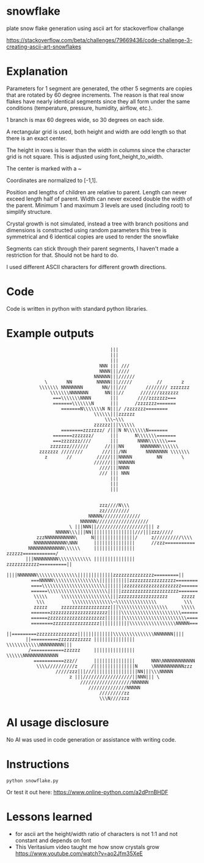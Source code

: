 # snowflake

plate snow flake generation using ascii art for stackoverflow challange

https://stackoverflow.com/beta/challenges/79669436/code-challenge-3-creating-ascii-art-snowflakes


# Explanation

Parameters for 1 segment are generated, the other 5 segments are copies that are rotated by 60 degree increments. The reason is that real snow flakes have nearly identical segments since they all form under the same conditions (temperature, pressure, humidity, airflow, etc.).

1 branch is max 60 degrees wide, so 30 degrees on each side.

A rectangular grid is used, both height and width are odd length so that there is an exact center.

The height in rows is lower than the width in columns since the character grid is not square. This is adjusted using font_height_to_width.

The center is marked with a ~

Coordinates are normalized to [-1,1].

Position and lengths of children are relative to parent. Length can never exceed length half of parent. Width can never exceed double the width of the parent. Minimum 1 and maximum 3 levels are used (including root) to simplify structure.

Crystal growth is not simulated, instead a tree with branch positions and dimensions is constructed using random parameters this tree is symmetrical and 6 identical copies are used to render the snowflake

Segments can stick through their parent segments, I haven't made a restriction for that. Should not be hard to do.

I used different ASCII characters for different growth directions.


# Code

Code is written in python with standard python libraries.

# Example outputs

```
                                      |||
                                      |||
                                      |||
                                  NNN ||| ///
                                  NNNN|||////
                                NNNNNN|||//////
              \       NN         NNNNN|||/////         //       z
            \\\\\\\ NNNNNNNN       NN/|||///       //////// zzzzzzz
                \\\\\\\NNNNNNN      NN|||//      ///////zzzzzzz
                 ===\\\\\\\NNNN       |||       ////zzzzzzz===
                 =======\\\\\\\N      |||      /zzzzzzz=======
                    =======N\\\\\\\N N|||/ /zzzzzzz========
                                \\\\\\|||zzzzzz
                                    \\\~\\\
                                zzzzzz|||\\\\\\
                    ========zzzzzzz/ /|||N N\\\\\\\N=======
                 =======zzzzzzz/      |||      N\\\\\\\=======
                 ===zzzzzzz////       |||       NNNN\\\\\\\===
                zzzzzzz///////      //|||NN      NNNNNNN\\\\\\\
            zzzzzzz ////////       ///|||/NN       NNNNNNNN \\\\\\\
              z       //         /////|||NNNNN         NN       \
                                //////|||NNNNNN
                                  ////|||NNNN
                                  /// ||| NNN
                                      |||
                                      |||
                                      |||


```

```
                                  zzz////N\\\
                                  zz/////////
                              NNNNN//////////////
                           NNNNNN///////////////////
                       \ |||NNN||//////////////////||| z
                  NNNNN\\\|||NN||||||||||||||||///|||zzz/////
           zzzNNNNNNNNNNN\     N|||||||||||||||/     z//////////\\\\
          NNNNNNNNNNNN\NNN      |||||||||||||||      //zzz===========
        NNNNNNNNNNNNN\\\\\\     |||||||||||||||     zzzzzz============/
       |||NNNNNNNNN\\\\\\\\\\\\ ||||||||||||||| zzzzzzzzzzzz==========||
       ||||NNNNNNN\\\\\\\\\\\\\\\|||||||||||||zzzzzzzzzzzzzzz=========||
         ===NNNNN\\\\\\\\\\\\\\\\\|||||||||||zzzzzzzzzzzzzzzzz========
         ====\\\\\\\\\\\\\\\\\\\\\\\|||||||zzzzzzzzzzzzzzzzzzzzz======
         ======\\\\\\\\\\\\\\\\\\\\\\|||||zzzzzzzzzzzzzzzzzzzzz=======
          \\\\\     \\\\\\\\\\\\\\\\\\|||zzzzzzzzzzzzzzzzzz     zzzzz
           \\\          \\\\\\\\\\\\\\\~\\\\\\\\\\\\\\\          \\\
          zzzzz     zzzzzzzzzzzzzzzzzz|||\\\\\\\\\\\\\\\\\\     \\\\\
         =======zzzzzzzzzzzzzzzzzzzzz|||||\\\\\\\\\\\\\\\\\\\\\\======
         ======zzzzzzzzzzzzzzzzzzzzz|||||||\\\\\\\\\\\\\\\\\\\\\\\====
         ========zzzzzzzzzzzzzzzzz|||||||||||\\\\\\\\\\\\\\\\\NNNNN===
       ||=========zzzzzzzzzzzzzzz|||||||||||||\\\\\\\\\\\\\\\NNNNNNN||||
       ||==========zzzzzzzzzzzz ||||||||||||||| \\\\\\\\\\\\NNNNNNNNN|||
        /============zzzzzz     |||||||||||||||     \\\\\\NNNNNNNNNNNNN
          ===========zzz//      |||||||||||||||      NNN\NNNNNNNNNNNN
           \\\\//////////z     /|||||||||||||||N     \NNNNNNNNNNNzzz
                  /////zzz|||///||||||||||||||||NN|||\\\NNNNN
                       z |||//////////////////||NNN||| \
                           ///////////////////NNNNNN
                              //////////////NNNNN
                                  /////////zz
                                  \\\N////zzz

```

# AI usage disclosure
No AI was used in code generation or assistance with writing code.

# Instructions

```
python snowflake.py
```
Or test it out here: https://www.online-python.com/a2dPrnBHDF

# Lessons learned

- for ascii art the height/width ratio of characters is not 1:1 and not constant and depends on font
- This Veritasium video taught me how snow crystals grow https://www.youtube.com/watch?v=ao2Jfm35XeE